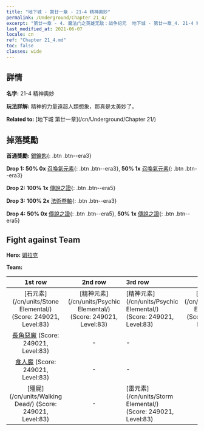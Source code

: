 ```yaml
---
title: "地下城 - 第廿一章 - 21-4 精神奧妙"
permalink: /Underground/Chapter 21_4/
excerpt: "第廿一章 - 4. 魔法门之英雄无敌：战争纪元  地下城 - 第廿一章_4. 21-4 精神奧妙"
last_modified_at: 2021-06-07
locale: cn
ref: "Chapter 21_4.md"
toc: false
classes: wide
---
```


## 詳情

 **名字:** 21-4 精神奧妙

 **玩法詳解:**       精神的力量遠超人類想象，那真是太美妙了。

 **Related to:** [地下城 第廿一章](/cn/Underground/Chapter 21/)

## 掉落獎勵

 **首通獎勵:** [銀鑰匙](/cn/Items/con_693/){: .btn .btn--era3}

 **Drop 1:** **50% 0x** [召喚氣元素](/cn/Items/her_448/){: .btn .btn--era3}, **50% 1x** [召喚氣元素](/cn/Items/her_448/){: .btn .btn--era3}

 **Drop 2:** **100% 1x** [傳說之證](/cn/Items/mat_81/){: .btn .btn--era5}

 **Drop 3:** **100% 2x** [法術卷軸](/cn/Items/con_694/){: .btn .btn--era3}

 **Drop 4:** **50% 0x** [傳說之證](/cn/Items/mat_74/){: .btn .btn--era5}, **50% 1x** [傳說之證](/cn/Items/mat_74/){: .btn .btn--era5}


## Fight against Team
 **Hero:** [姆拉克](/cn/heroes/Mullich/)

 **Team:**


  | 1st row | 2nd row | 3rd row | 4th row |
  |:----:|:----:|:----|:----:|
  | [石元素](/cn/units/Stone Elemental/) (Score: 249021, Level:83)  | [精神元素](/cn/units/Psychic Elemental/) (Score: 249021, Level:83)  | [精神元素](/cn/units/Psychic Elemental/) (Score: 249021, Level:83)  | [精神元素](/cn/units/Psychic Elemental/) (Score: 249021, Level:83)  |
  | [長角惡魔](/cn/units/Demon/) (Score: 249021, Level:83)  | - | - | - |
  | [食人魔](/cn/units/Ogre/) (Score: 249021, Level:83)  | - | - | - |
  | [殭屍](/cn/units/Walking Dead/) (Score: 249021, Level:83)  | - | [雷元素](/cn/units/Storm Elemental/) (Score: 249021, Level:83)  | - |



